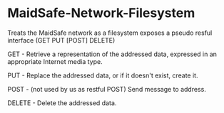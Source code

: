 MaidSafe-Network-Filesystem
===========================

Treats the MaidSafe network as a filesystem exposes a pseudo resful interface (GET PUT	[POST] DELETE)


GET - Retrieve a representation of the addressed data, expressed in an appropriate Internet media type. 

PUT - Replace the addressed data, or if it doesn't exist, create it. 

POST - (not used by us as restful POST) Send message to address.

DELETE - Delete the addressed data.